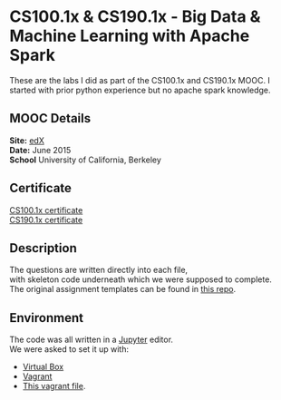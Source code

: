# CS100.1x & CS190.1x - Big Data & Machine Learning with Apache Spark  

These are the labs I did as part of the CS100.1x and CS190.1x MOOC.
I started with prior python experience but no apache spark knowledge.

## MOOC Details
__Site:__ [edX](https://www.edx.org/course/introduction-big-data-apache-spark-uc-berkeleyx-cs100-1x)  
__Date:__ June 2015  
__School__ University of California, Berkeley  

## Certificate
[CS100.1x certificate](https://s3.amazonaws.com/verify.edx.org/downloads/bc828109d5c747b790571144a623f732/Certificate.pdf)  
[CS190.1x certificate](https://s3.amazonaws.com/verify.edx.org/downloads/666aa575bf6e4519a3ec0ef5e44c6841/Certificate.pdf)  

## Description 
The questions are written directly into each file,  
with skeleton code underneath which we were supposed to complete.  
The original assignment templates can be found in [this repo](https://github.com/spark-mooc/mooc-setup/).  

## Environment
The code was all written in a [Jupyter](https://jupyter.org/) editor.  
We were asked to set it up with:
 * [Virtual Box](https://www.virtualbox.org/)
 * [Vagrant](https://www.vagrantup.com/)
 * [This vagrant file](https://github.com/spark-mooc/mooc-setup/blob/master/Vagrantfile).  

